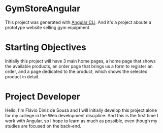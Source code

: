 # GymStoreAngular

This project was generated with [Angular CLI](https://github.com/angular/angular-cli). And it's a project aboute a prototype website selling gym equipment.

# Starting Objectives

Initially this project will have 3 main home pages, a home page that shows the available products, an order page that brings us a form to register an order, and a page dedicated to the product, which shows the selected product in detail.

# Project Developer

Hello, I'm Flávio Diniz de Sousa and I will initially develop this project alone for my college in the Web development discipline. And this is the first time I work with Angular, so I hope to learn as much as possible, even though my studies are focused on the back-end.